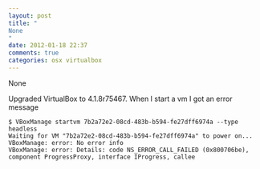 ```yaml
---
layout: post
title: "
None
"
date: 2012-01-18 22:37
comments: true
categories: osx virtualbox
---
```


None


Upgraded VirtualBox to 4.1.8r75467. When I start a vm I got an error message

```
$ VBoxManage startvm 7b2a72e2-08cd-483b-b594-fe27dff6974a --type headless
Waiting for VM "7b2a72e2-08cd-483b-b594-fe27dff6974a" to power on...
VBoxManage: error: No error info
VBoxManage: error: Details: code NS_ERROR_CALL_FAILED (0x800706be), component ProgressProxy, interface IProgress, callee
```

